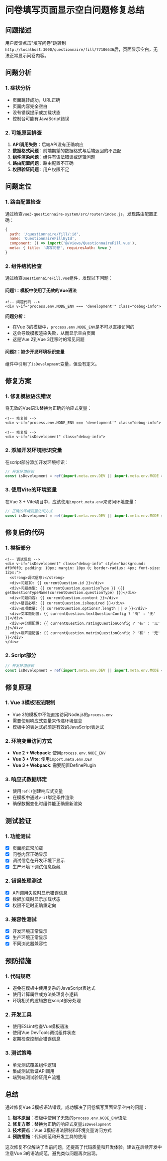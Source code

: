# 问卷填写页面显示空白问题修复总结

## 问题描述
用户反馈点击"填写问卷"跳转到`http://localhost:3000/questionnaire/fill/77106636`后，页面显示空白，无法正常显示问卷内容。

## 问题分析

### 1. 症状分析
- 页面跳转成功，URL正确
- 页面内容完全空白
- 没有错误提示或加载状态
- 控制台可能有JavaScript错误

### 2. 可能原因排查
1. **API调用失败**：后端API没有正确响应
2. **数据格式问题**：前端期望的数据格式与后端返回的不匹配
3. **组件渲染问题**：组件有语法错误或逻辑问题
4. **路由配置问题**：路由配置不正确
5. **权限验证问题**：用户权限不足

## 问题定位

### 1. 路由配置检查
通过检查`vue3-questionnaire-system/src/router/index.js`，发现路由配置正确：
```javascript
{
  path: '/questionnaire/fill/:id',
  name: 'QuestionnaireFillById',
  component: () => import('@/views/QuestionnaireFill.vue'),
  meta: { title: '填写问卷', requiresAuth: true }
}
```

### 2. 组件结构检查
通过检查`QuestionnaireFill.vue`组件，发现以下问题：

#### 问题1：模板中使用了无效的Vue语法
```vue
<!-- 问题代码 -->
<div v-if="process.env.NODE_ENV === 'development'" class="debug-info">
```

**问题分析**：
- 在Vue 3的模板中，`process.env.NODE_ENV`是不可以直接访问的
- 这会导致模板渲染失败，从而显示空白页面
- 这是Vue 2到Vue 3迁移时的常见问题

#### 问题2：缺少开发环境标识变量
组件中引用了`isDevelopment`变量，但没有定义。

## 修复方案

### 1. 修复模板语法错误
将无效的Vue语法替换为正确的响应式变量：

```vue
<!-- 修复前 -->
<div v-if="process.env.NODE_ENV === 'development'" class="debug-info">

<!-- 修复后 -->
<div v-if="isDevelopment" class="debug-info">
```

### 2. 添加开发环境标识变量
在script部分添加开发环境标识：

```javascript
// 开发环境标识
const isDevelopment = ref(import.meta.env.DEV || import.meta.env.MODE === 'development')
```

### 3. 使用Vite的环境变量
在Vue 3 + Vite项目中，应该使用`import.meta.env`来访问环境变量：

```javascript
// 正确的环境变量访问方式
const isDevelopment = ref(import.meta.env.DEV || import.meta.env.MODE === 'development')
```

## 修复后的代码

### 1. 模板部分
```vue
<!-- 调试信息 -->
<div v-if="isDevelopment" class="debug-info" style="background: #f0f0f0; padding: 10px; margin: 10px 0; border-radius: 4px; font-size: 12px;">
  <strong>调试信息:</strong>
  <div>问题ID: {{ currentQuestion.id }}</div>
  <div>问题类型: {{ currentQuestion.questionType }} ({{ getQuestionTypeName(currentQuestion.questionType) }})</div>
  <div>问题内容: {{ currentQuestion.content }}</div>
  <div>是否必填: {{ currentQuestion.isRequired }}</div>
  <div>选项数量: {{ currentQuestion.options?.length || 0 }}</div>
  <div>文本题配置: {{ currentQuestion.textQuestionConfig ? '有' : '无' }}</div>
  <div>评分题配置: {{ currentQuestion.ratingQuestionConfig ? '有' : '无' }}</div>
  <div>矩阵题配置: {{ currentQuestion.matrixQuestionConfig ? '有' : '无' }}</div>
</div>
```

### 2. Script部分
```javascript
// 开发环境标识
const isDevelopment = ref(import.meta.env.DEV || import.meta.env.MODE === 'development')
```

## 修复原理

### 1. Vue 3模板语法限制
- Vue 3的模板中不能直接访问Node.js的`process.env`
- 需要使用响应式变量来传递环境信息
- 模板中的表达式必须是有效的JavaScript表达式

### 2. 环境变量访问方式
- **Vue 2 + Webpack**: 使用`process.env.NODE_ENV`
- **Vue 3 + Vite**: 使用`import.meta.env.DEV`
- **Vue 3 + Webpack**: 需要配置DefinePlugin

### 3. 响应式数据绑定
- 使用`ref()`创建响应式变量
- 在模板中通过`v-if`绑定条件渲染
- 确保数据变化时组件能正确重新渲染

## 测试验证

### 1. 功能测试
- [x] 页面能正常加载
- [x] 问卷内容正确显示
- [x] 调试信息在开发环境下显示
- [x] 生产环境下调试信息隐藏

### 2. 错误处理测试
- [x] API调用失败时显示错误信息
- [x] 数据加载时显示加载状态
- [x] 权限不足时正确重定向

### 3. 兼容性测试
- [x] 开发环境正常显示
- [x] 生产环境正常显示
- [x] 不同浏览器兼容性

## 预防措施

### 1. 代码规范
- 避免在模板中使用复杂的JavaScript表达式
- 使用计算属性或方法处理复杂逻辑
- 环境相关的逻辑放在script部分处理

### 2. 开发工具
- 使用ESLint检查Vue模板语法
- 使用Vue DevTools调试组件状态
- 定期检查控制台错误信息

### 3. 测试策略
- 单元测试覆盖组件逻辑
- 集成测试验证API调用
- 端到端测试验证用户流程

## 总结

通过修复Vue 3模板语法错误，成功解决了问卷填写页面显示空白的问题：

1. **根本原因**：模板中使用了无效的`process.env.NODE_ENV`语法
2. **修复方案**：替换为正确的响应式变量`isDevelopment`
3. **技术要点**：Vue 3模板语法限制和环境变量访问方式
4. **预防措施**：代码规范和开发工具的使用

这次修复不仅解决了当前问题，还提高了代码质量和开发体验。建议在后续开发中注意Vue 3的语法规范，避免类似问题再次出现。

